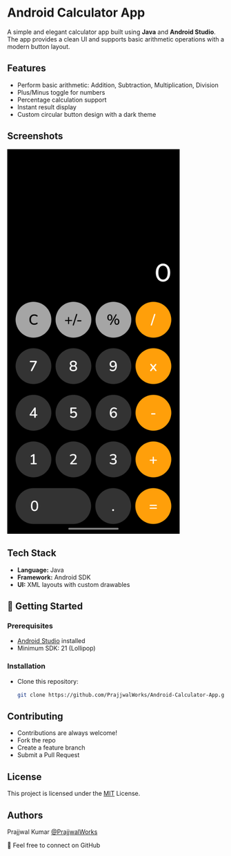 
# Android Calculator App

A simple and elegant calculator app built using **Java** and **Android Studio**.  
The app provides a clean UI and supports basic arithmetic operations with a modern button layout.


## Features

- Perform basic arithmetic: Addition, Subtraction, Multiplication, Division 
- Plus/Minus toggle for numbers 
- Percentage calculation support 
- Instant result display 
- Custom circular button design with a dark theme  




## Screenshots

<img src="https://raw.githubusercontent.com/PrajjwalWorks/Android-Calculator-App/1a35a62b919400306bb298ef1e1c1999da77ab3c/screenshot.png" alt="App Screenshot" width="400"/>


## Tech Stack

- **Language:** Java  
- **Framework:** Android SDK  
- **UI:** XML layouts with custom drawables 


## 🚀 Getting Started

### Prerequisites
- [Android Studio](https://developer.android.com/studio) installed  
- Minimum SDK: 21 (Lollipop)  
### Installation
- Clone this repository:  
   ```bash
   git clone https://github.com/PrajjwalWorks/Android-Calculator-App.git
## Contributing

- Contributions are always welcome!
- Fork the repo
- Create a feature branch
- Submit a Pull Request


## License
This project is licensed under the
[MIT](https://github.com/PrajjwalWorks/Android-Calculator-App/blob/1a35a62b919400306bb298ef1e1c1999da77ab3c/LICENSE) License.


## Authors
Prajjwal Kumar
[@PrajjwalWorks](https://github.com/PrajjwalWorks)

📧 Feel free to connect on GitHub
